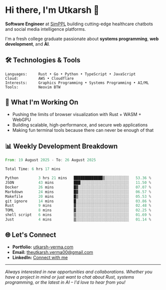 # Hi there, I'm Utkarsh 👋

**Software Engineer** at [SimPPL](https://simppl.org) building cutting-edge healthcare chatbots and social media intelligence platforms.

I'm a fresh college graduate passionate about **systems programming**, **web development**, and **AI**.

## 🛠️ Technologies & Tools

```
Languages:     Rust • Go • Python • TypeScript • JavaScript
Cloud:         AWS • Cloudflare
Interests:     Graphics Programming • Systems Programming • AI/ML
Tools:         Neovim BTW
```

## 🚀 What I'm Working On

- Pushing the limits of browser visualization with Rust + WASM + WebGPU
- Building scalable, high-performance, and secure web applications
- Making fun terminal tools because there can never be enough of that

## 📊 Weekly Development Breakdown

<!--START_SECTION:waka-->

```rust
From: 19 August 2025 - To: 26 August 2025

Total Time: 6 hrs 17 mins

Python         3 hrs 21 mins   █████████████▒░░░░░░░░░░░   53.36 %
JSON           43 mins         ███░░░░░░░░░░░░░░░░░░░░░░   11.50 %
Docker         26 mins         █▓░░░░░░░░░░░░░░░░░░░░░░░   07.07 %
Markdown       24 mins         █▓░░░░░░░░░░░░░░░░░░░░░░░   06.57 %
Makefile       20 mins         █▒░░░░░░░░░░░░░░░░░░░░░░░   05.53 %
git ignore     14 mins         █░░░░░░░░░░░░░░░░░░░░░░░░   03.86 %
Rust           9 mins          ▓░░░░░░░░░░░░░░░░░░░░░░░░   02.48 %
TOML           8 mins          ▓░░░░░░░░░░░░░░░░░░░░░░░░   02.25 %
shell script   6 mins          ▒░░░░░░░░░░░░░░░░░░░░░░░░   01.69 %
Just           4 mins          ▒░░░░░░░░░░░░░░░░░░░░░░░░   01.14 %
```

<!--END_SECTION:waka-->

## 🌐 Let's Connect

- **Portfolio:** [utkarsh-verma.com](https://utkarsh-verma.com)
- **Email:** theutkarsh.verma00@gmail.com
- **LinkedIn:** [Connect with me](https://linkedin.com/in/utkarsh-verm4)

---

*Always interested in new opportunities and collaborations. Whether you have a project in mind or just want to chat about Rust, systems programming, or the latest in AI – I'd love to hear from you!*
